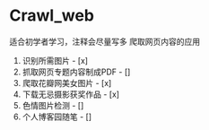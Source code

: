 # Crawl_web
适合初学者学习，注释会尽量写多
爬取网页内容的应用
1. 识别所需图片 - [x]
2. 抓取网页专题内容制成PDF - []
3. 爬取花瓣网美女图片 - [x]
4. 下载无忌摄影获奖作品 - [x]
5. 色情图片检测 - []
6. 个人博客园随笔 - []